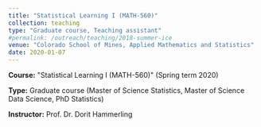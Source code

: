 ```yaml
---
title: "Statistical Learning I (MATH-560)"
collection: teaching
type: "Graduate course, Teaching assistant"
#permalink: /outreach/teaching/2018-summer-ice
venue: "Colorado School of Mines, Applied Mathematics and Statistics"
date: 2020-01-07
---
```


**Course:** &quot;Statistical Learning I (MATH-560)&quot; (Spring term 2020)

**Type:** Graduate course (Master of Science Statistics, Master of Science Data Science, PhD Statistics)

**Instructor:** Prof. Dr. Dorit Hammerling
